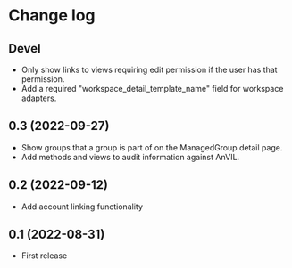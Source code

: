 # Change log

## Devel

- Only show links to views requiring edit permission if the user has that permission.
- Add a required "workspace_detail_template_name" field for workspace adapters.

## 0.3 (2022-09-27)

- Show groups that a group is part of on the ManagedGroup detail page.
- Add methods and views to audit information against AnVIL.

## 0.2 (2022-09-12)

- Add account linking functionality

## 0.1 (2022-08-31)

- First release
